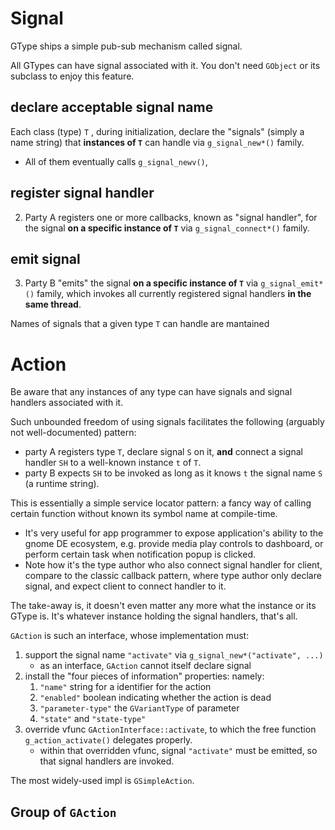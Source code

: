 Signal
===========

GType ships a simple pub-sub mechanism called signal. 

All GTypes can have signal associated with it. You don't need `GObject` or its subclass to enjoy this feature.

## declare acceptable signal name

Each class (type) `T` , during initialization, declare the "signals" (simply a name string) that **instances of `T`** can handle via `g_signal_new*()` family.
- All of them eventually calls `g_signal_newv()`,

## register signal handler
2. Party A registers one or more callbacks, known as "signal handler", for the signal **on a specific instance of `T`** via `g_signal_connect*()` family.

## emit signal

3. Party B "emits" the signal **on a specific instance of `T`** via `g_signal_emit*()` family, which invokes all currently registered signal handlers **in the same thread**.


Names of signals that a given type `T` can handle are mantained

Action
==============

Be aware that any instances of any type can have signals and signal handlers associated with it.

Such unbounded freedom of using signals facilitates the following  (arguably not well-documented) pattern: 
- party A registers type `T`, declare signal `S` on it, **and** connect a signal handler `SH` to a well-known instance `t` of `T`.
- party B expects `SH` to be invoked as long as it knows `t` the signal name `S` (a runtime string).

This is essentially a simple service locator pattern: a fancy way of calling certain function without known its symbol name at compile-time.
- It's very useful for app programmer to expose application's ability to the gnome DE ecosystem, e.g. provide media play controls to dashboard, or perform certain task when notification popup is clicked.
- Note how it's the type author who also connect signal handler for client, compare to the classic callback pattern, where type author only declare signal, and expect client to connect handler to it.

The take-away is, it doesn't even matter any more what the instance or its GType is.
It's whatever instance holding the signal handlers, that's all.

`GAction` is such an interface, whose implementation must:
1. support the signal name `"activate"` via `g_signal_new*("activate", ...)`
   - as an interface, `GAction` cannot itself declare signal
2. install the "four pieces of information" properties: namely:
   1. `"name"` string for a identifier for the action
   2. `"enabled"` boolean indicating whether the action is dead
   3. `"parameter-type"` the `GVariantType` of parameter
   4. `"state"` and `"state-type"`
3. override vfunc `GActionInterface::activate`, to which the free function `g_action_activate()` delegates properly.
   - within that overridden vfunc, signal `"activate"` must be emitted, so that signal handlers are invoked.

The most widely-used impl is `GSimpleAction`.

Group of `GAction`
---------------

